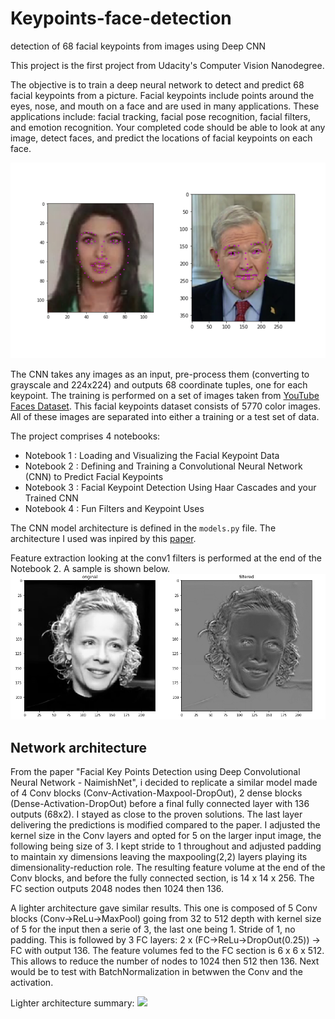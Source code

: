 # Keypoints-face-detection
detection of 68 facial keypoints from images using Deep CNN

This project is the first project from Udacity's Computer Vision Nanodegree.

The objective is to train a deep neural network to detect and predict 68 facial keypoints from a picture. Facial keypoints include points around the eyes, nose, and mouth on a face and are used in many applications. These applications include: facial tracking, facial pose recognition, facial filters, and emotion recognition. Your completed code should be able to look at any image, detect faces, and predict the locations of facial keypoints on each face.

![](asset/key_pts_example.png)

The CNN takes any images as an input, pre-process them (converting to grayscale and 224x224) and outputs 68 coordinate tuples, one for each keypoint. The training is performed on a set of images taken from [YouTube Faces Dataset](https://www.cs.tau.ac.il/~wolf/ytfaces/). This facial keypoints dataset consists of 5770 color images. All of these images are separated into either a training or a test set of data.

The project comprises 4 notebooks:
- Notebook 1 : Loading and Visualizing the Facial Keypoint Data
- Notebook 2 : Defining and Training a Convolutional Neural Network (CNN) to Predict Facial Keypoints
- Notebook 3 : Facial Keypoint Detection Using Haar Cascades and your Trained CNN
- Notebook 4 : Fun Filters and Keypoint Uses

The CNN model architecture is defined in the `models.py` file.
The architecture I used was inpired by this [paper](https://arxiv.org/pdf/1710.00977.pdf).

Feature extraction looking at the conv1 filters is performed at the end of the Notebook 2. A sample is shown below.
![](asset/feature_extraction.PNG)

## Network architecture

From the paper "Facial Key Points Detection using Deep Convolutional Neural Network - NaimishNet", i decided to replicate a similar model made of 4 Conv blocks (Conv-Activation-Maxpool-DropOut), 2 dense blocks (Dense-Activation-DropOut) before a final fully connected layer with 136 outputs (68x2). I stayed as close to the proven solutions. The last layer delivering the predictions is modified compared to the paper. I adjusted the kernel size in the Conv layers and opted for 5 on the larger input image, the following being size of 3. I kept stride to 1 throughout and adjusted padding to maintain xy dimensions leaving the maxpooling(2,2) layers playing its dimensionality-reduction role. The resulting feature volume at the end of the Conv blocks, and before the fully connected section, is 14 x 14 x 256. The FC section outputs 2048 nodes then 1024 then 136.

A lighter architecture gave similar results.
This one is composed of 5 Conv blocks (Conv->ReLu->MaxPool) going from 32 to 512 depth with kernel size of 5 for the input then a serie of 3, the last one being 1. Stride of 1, no padding. This is followed by 3 FC layers: 2 x (FC->ReLu->DropOut(0.25)) -> FC with output 136. The feature volumes fed to the FC section is 6 x 6 x 512. This allows to reduce the number of nodes to 1024 then 512 then 136. Next would be to test with BatchNormalization in betwwen the Conv and the activation.

Lighter architecture summary:
![](sample_architecture.PNG)
